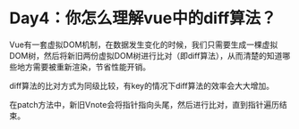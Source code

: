 # Day4：你怎么理解vue中的diff算法？

​	Vue有一套虚拟DOM机制，在数据发生变化的时候，我们只需要生成一棵虚拟DOM树，然后将新旧两份虚拟DOM树进行比对（即diff算法），从而清楚的知道哪些地方需要被重新渲染，节省性能开销。

​	diff算法的比对方式为同级比较，有key的情况下diff算法的效率会大大增加。

​	在patch方法中，新旧Vnote会将指针指向头尾，然后进行比对，直到指针遍历结束。